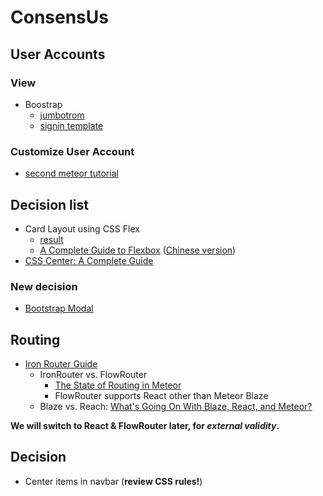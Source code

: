 # ConsensUs

## User Accounts

### View
- Boostrap
  - [jumbotrom](http://getbootstrap.com/components/#jumbotron)
  - [signin template](https://getbootstrap.com/examples/signin/)

### Customize User Account
- [second meteor tutorial](http://meteortips.com/second-meteor-tutorial/user-accounts/)

## Decision list
- Card Layout using CSS Flex
  - [result](http://codepen.io/weicliu/pen/oxZVVO)
  - [A Complete Guide to Flexbox](https://css-tricks.com/snippets/css/a-guide-to-flexbox/) ([Chinese version](http://www.ruanyifeng.com/blog/2015/07/flex-grammar.html))
- [CSS Center: A Complete Guide](https://css-tricks.com/centering-css-complete-guide/)

### New decision
- [Bootstrap Modal](http://www.w3schools.com/bootstrap/bootstrap_modal.asp)

## Routing
- [Iron Router Guide](http://iron-meteor.github.io/iron-router)
  - IronRouter vs. FlowRouter 
    - [The State of Routing in Meteor](https://themeteorchef.com/blog/the-state-of-routing-in-meteor/)
    - FlowRouter supports React other than Meteor Blaze
  - Blaze vs. Reach: [What's Going On With Blaze, React, and Meteor?](https://www.discovermeteor.com/blog/blaze-react-meteor/)

**We will switch to React & FlowRouter later, for *external validity*.**

## Decision
- Center items in navbar (**review CSS rules!**)
